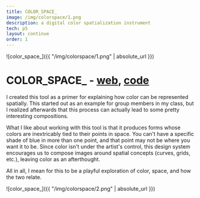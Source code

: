 ```yaml
---
title: COLOR_SPACE_
image: /img/colorspace/1.png
description: a digital color spatialization instrument
tech: p5 
layout: continue
order: 1
---
```


![color\_space\_]({{ "/img/colorspace/1.png" | absolute_url }})

# COLOR_SPACE_ - [web](https://e-m-r.github.io/COLOR_SPACE_/), [code](https://github.com/e-m-r/COLOR_SPACE_)


I created this tool as a primer for explaining how color can be represented spatially. This started out as an example for group members in my class, but I realized afterwards that this process can actually lead to some pretty interesting compositions.

What I like about working with this tool is that it produces forms whose colors are inextricably tied to their points in space. You can't have a specific shade of blue in more than one point, and that point may not be where you want it to be. Since color isn't under the artist's control, this design system encourages us to compose images around spatial concepts (curves, grids, etc.), leaving color as an afterthought.

All in all, I mean for this to be a playful exploration of color, space, and how the two relate. 

![color_space_]({{ "/img/colorspace/2.png" | absolute_url }})

<br>
<br>
<br>
<br>

